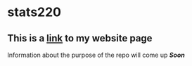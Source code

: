 # stats220

## This is a [link](https://woohoobaby.github.io/stats220/) to my website page

Information about the purpose of the repo will come up ***Soon***
